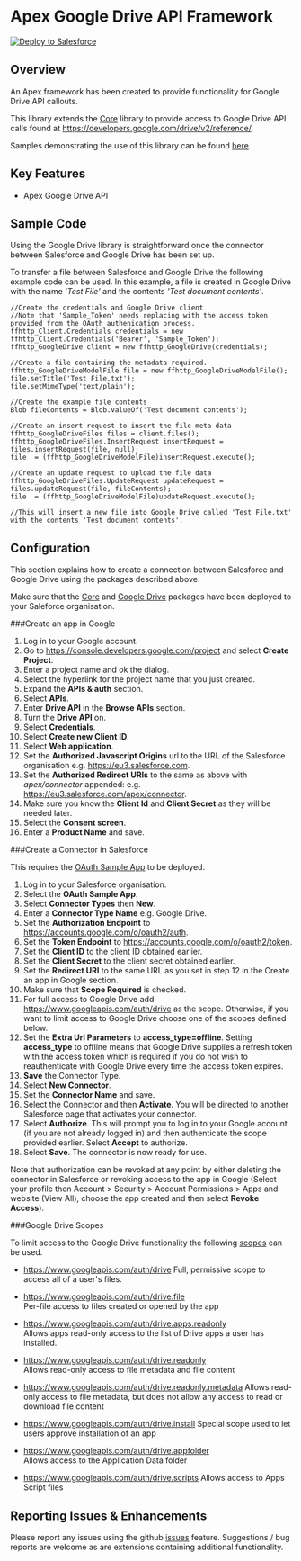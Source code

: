 Apex Google Drive API Framework
===============================

<a href="https://githubsfdeploy.herokuapp.com?owner=financialforcedev&repo=ffhttp-googledrive">
    <img alt="Deploy to Salesforce"
        src="https://raw.githubusercontent.com/afawcett/githubsfdeploy/master/src/main/webapp/resources/img/deploy.png">
</a>

Overview
--------

An Apex framework has been created to provide functionality for Google Drive API callouts. 

This library extends the [Core](https://github.com/financialforcedev/ffhttp-core) library to provide access to Google Drive API calls found at https://developers.google.com/drive/v2/reference/.

Samples demonstrating the use of this library can be found [here](https://github.com/financialforcedev/ffhttp-googledrive-samples).

Key Features
------------

+ Apex Google Drive API


Sample Code
-----------

Using the Google Drive library is straightforward once the connector between Salesforce and Google Drive has been set up. 

To transfer a file between Salesforce and Google Drive the following example code can be used. In this example, a file is created in Google Drive with the name *'Test  File'* and the contents *'Test document contents'*. 

    //Create the credentials and Google Drive client
    //Note that 'Sample_Token' needs replacing with the access token provided from the OAuth authenication process.
    ffhttp_Client.Credentials credentials = new ffhttp_Client.Credentials('Bearer', 'Sample_Token');
    ffhttp_GoogleDrive client = new ffhttp_GoogleDrive(credentials);

    //Create a file containing the metadata required.
    ffhttp_GoogleDriveModelFile file = new ffhttp_GoogleDriveModelFile();
    file.setTitle('Test File.txt');
    file.setMimeType('text/plain');

    //Create the example file contents
    Blob fileContents = Blob.valueOf('Test document contents');

    //Create an insert request to insert the file meta data
    ffhttp_GoogleDriveFiles files = client.files();
    ffhttp_GoogleDriveFiles.InsertRequest insertRequest = files.insertRequest(file, null);
    file  = (ffhttp_GoogleDriveModelFile)insertRequest.execute();

    //Create an update request to upload the file data
    ffhttp_GoogleDriveFiles.UpdateRequest updateRequest = files.updateRequest(file, fileContents);
    file  = (ffhttp_GoogleDriveModelFile)updateRequest.execute();

    //This will insert a new file into Google Drive called 'Test File.txt' with the contents 'Test document contents'.

Configuration
-------------

This section explains how to create a connection between Salesforce and Google Drive using the packages described above.

Make sure that the [Core](https://githubsfdeploy.herokuapp.com?owner=financialforcedev&repo=ffhttp-core) and [Google Drive](https://githubsfdeploy.herokuapp.com?owner=financialforcedev&repo=ffhttp-googledrive) packages have been deployed to your Saleforce organisation.

###Create an app in Google

1. Log in to your Google account.
2. Go to https://console.developers.google.com/project and select **Create Project**.
3. Enter a project name and ok the dialog.
4. Select the hyperlink for the project name that you just created.
5. Expand the **APIs & auth** section.
6. Select **APIs**.
7. Enter **Drive API** in the **Browse APIs** section.
8. Turn the **Drive API** on.
9. Select **Credentials**.
10. Select **Create new Client ID**.
11. Select **Web application**.
12. Set the **Authorized Javascript Origins** url to the URL of the Salesforce organisation e.g. https://eu3.salesforce.com.
13. Set the **Authorized Redirect URIs** to the same as above with *apex/connector* appended: e.g. https://eu3.salesforce.com/apex/connector.
14. Make sure you know the **Client Id** and **Client Secret** as they will be needed later.
15. Select the **Consent screen**.
16. Enter a **Product Name** and save.

###Create a Connector in Salesforce

This requires the [OAuth Sample App](https://githubsfdeploy.herokuapp.com?owner=financialforcedev&repo=ffhttp-core-samples) to be deployed.

1. Log in to your Salesforce organisation.
2. Select the **OAuth Sample App**.
3. Select **Connector Types** then **New**.
4. Enter a **Connector Type Name** e.g. Google Drive.
5. Set the **Authorization Endpoint** to https://accounts.google.com/o/oauth2/auth. 
6. Set the **Token Endpoint** to https://accounts.google.com/o/oauth2/token.
7. Set the **Client ID** to the client ID obtained earlier.
8. Set the **Client Secret** to the client secret obtained earlier.
9. Set the **Redirect URI** to the same URL as you set in step 12 in the Create an app in Google section.
10. Make sure that **Scope Required** is checked.
11. For full access to Google Drive add https://www.googleapis.com/auth/drive as the scope. Otherwise, if you want to limit access to Google Drive choose one of the scopes defined below.
12. Set the **Extra Url Parameters** to **access_type=offline**. Setting **access_type** to offline means that Google Drive supplies a refresh token with the access token which is required if you do not wish to reauthenticate with Google Drive every time the access token expires.
13. **Save** the Connector Type.
14. Select **New Connector**.
15. Set the **Connector Name** and save. 
16. Select the Connector and then **Activate**. You will be directed to another Salesforce page that activates your connector.
17. Select **Authorize**. This will prompt you to log in to your Google account (if you are not already logged in) and then authenticate the scope provided earlier. Select **Accept** to authorize. 
18. Select **Save**. The connector is now ready for use.

Note that authorization can be revoked at any point by either deleting the connector in Salesforce or  revoking access to the app in Google (Select your profile then Account > Security > Account Permissions > Apps and website (View All), choose the app created and then select **Revoke Access**).

###Google Drive Scopes

To limit access to the Google Drive functionality the following [scopes](https://developers.google.com/drive/web/scopes) can be used.

+ https://www.googleapis.com/auth/drive	
Full, permissive scope to access all of a user's files. 

+ https://www.googleapis.com/auth/drive.file	
Per-file access to files created or opened by the app

+ https://www.googleapis.com/auth/drive.apps.readonly	
Allows apps read-only access to the list of Drive apps a user has installed.

+ https://www.googleapis.com/auth/drive.readonly	
Allows read-only access to file metadata and file content

+ https://www.googleapis.com/auth/drive.readonly.metadata
Allows read-only access to file metadata, but does not allow any access to read or download file content

+ https://www.googleapis.com/auth/drive.install	
Special scope used to let users approve installation of an app

+ https://www.googleapis.com/auth/drive.appfolder	
Allows access to the Application Data folder

+ https://www.googleapis.com/auth/drive.scripts	
Allows access to Apps Script files

Reporting Issues & Enhancements
-------------------------------

Please report any issues using the github [issues](https://github.com/financialforcedev/ffhttp-googledrive/issues) feature. Suggestions / bug reports are welcome as are extensions containing additional functionality.
